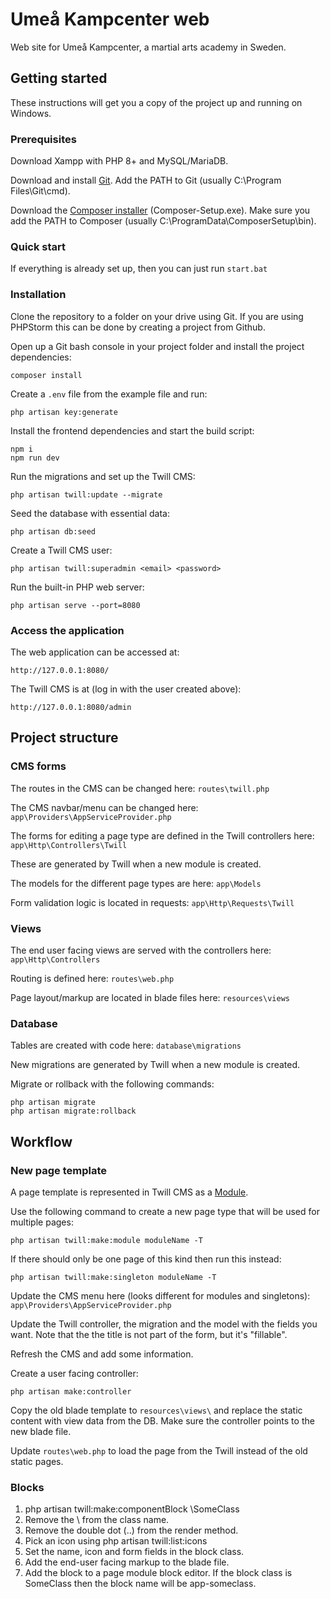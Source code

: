 # Umeå Kampcenter web
Web site for Umeå Kampcenter, a martial arts academy in Sweden.

## Getting started
These instructions will get you a copy of the project up and running on Windows.

### Prerequisites
Download Xampp with PHP 8+ and MySQL/MariaDB.

Download and install [Git](https://git-scm.com/download/win). Add the PATH to Git (usually C:\Program Files\Git\cmd).

Download the [Composer installer](https://getcomposer.org/download/) (Composer-Setup.exe). Make sure you add the PATH to Composer (usually C:\ProgramData\ComposerSetup\bin).

### Quick start

If everything is already set up, then you can just run `start.bat`

### Installation
Clone the repository to a folder on your drive using Git. If you are using PHPStorm this can be done by creating a project from Github.

Open up a Git bash console in your project folder and install the project dependencies:
```
composer install
```

Create a `.env` file from the example file and run:
```
php artisan key:generate
```

Install the frontend dependencies and start the build script:
```
npm i
npm run dev
```

Run the migrations and set up the Twill CMS:
```
php artisan twill:update --migrate
```

Seed the database with essential data:
```
php artisan db:seed
```

Create a Twill CMS user:
```
php artisan twill:superadmin <email> <password>
```

Run the built-in PHP web server:
```
php artisan serve --port=8080
```

### Access the application

The web application can be accessed at:
```
http://127.0.0.1:8080/
```

The Twill CMS is at (log in with the user created above):
```
http://127.0.0.1:8080/admin
```

## Project structure

### CMS forms

The routes in the CMS can be changed here: `routes\twill.php`

The CMS navbar/menu can be changed here: `app\Providers\AppServiceProvider.php`

The forms for editing a page type are defined in the Twill controllers here: `app\Http\Controllers\Twill`

These are generated by Twill when a new module is created.

The models for the different page types are here: `app\Models`

Form validation logic is located in requests: `app\Http\Requests\Twill`

### Views

The end user facing views are served with the controllers here: `app\Http\Controllers`

Routing is defined here: `routes\web.php`

Page layout/markup are located in blade files here: `resources\views`

### Database

Tables are created with code here: `database\migrations`

New migrations are generated by Twill when a new module is created.

Migrate or rollback with the following commands:
```
php artisan migrate
php artisan migrate:rollback
```

## Workflow

### New page template

A page template is represented in Twill CMS as a [Module](https://twillcms.com/docs/modules/index.html).

Use the following command to create a new page type that will be used for multiple pages:
```
php artisan twill:make:module moduleName -T
```

If there should only be one page of this kind then run this instead:
```
php artisan twill:make:singleton moduleName -T
```

Update the CMS menu here (looks different for modules and singletons): `app\Providers\AppServiceProvider.php`

Update the Twill controller, the migration and the model with the fields you want. Note that the the title is not part of the form, but it's "fillable".

Refresh the CMS and add some information.

Create a user facing controller:
```
php artisan make:controller
```

Copy the old blade template to `resources\views\` and replace the static content with view data from the DB. Make sure the controller points to the new blade file.

Update `routes\web.php` to load the page from the Twill instead of the old static pages.

### Blocks

1. php artisan twill:make:componentBlock \SomeClass
2. Remove the \ from the class name.
3. Remove the double dot (..) from the render method.
4. Pick an icon using php artisan twill:list:icons
5. Set the name, icon and form fields in the block class.
6. Add the end-user facing markup to the blade file.
7. Add the block to a page module block editor. If the block class is SomeClass then the block name will be app-someclass.